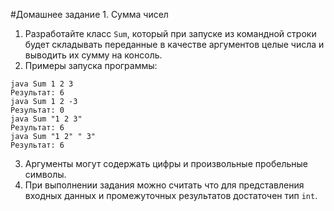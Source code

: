#Домашнее задание 1. Сумма чисел
1. Разработайте класс `Sum`, который при запуске из командной строки будет складывать переданные в качестве аргументов целые числа и выводить их сумму на консоль.
2. Примеры запуска программы:
```
java Sum 1 2 3
Результат: 6
java Sum 1 2 -3
Результат: 0
java Sum "1 2 3"
Результат: 6
java Sum "1 2" " 3"
Результат: 6
```
3. Аргументы могут содержать цифры и произвольные пробельные символы.
4. При выполнении задания можно считать что для представления входных данных и промежуточных результатов достаточен тип `int`.